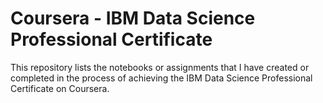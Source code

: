 # Coursera - IBM Data Science Professional Certificate
This repository lists the notebooks or assignments that I have created or completed in the process of achieving the IBM Data Science Professional Certificate on Coursera.
